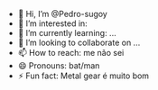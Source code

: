 - 👋 Hi, I’m @Pedro-sugoy
- 👀 I’m interested in: 
- 🌱 I’m currently learning: ...
- 💞️ I’m looking to collaborate on ...
- 📫 How to reach: me não sei
- 😄 Pronouns: bat/man
- ⚡ Fun fact: Metal gear é muito bom

<!---
Pedro-sugoy/Pedro-sugoy is a ✨ special ✨ repository because its `README.md` (this file) appears on your GitHub profile.
You can click the Preview link to take a look at your changes.
--->
